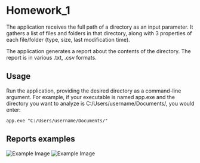 # Homework_1

The application receives the full path of a directory as an input parameter. It gathers a list of files and folders in that directory, along with 3 properties of each file/folder (type, size, last modification time).

The application generates a report about the contents of the directory. The report is in various .txt, .csv formats.


## Usage

Run the application, providing the desired directory as a command-line argument. For example, if your executable is named app.exe and the directory you want to analyze is C:/Users/username/Documents/, you would enter:

```app.exe "C:/Users/username/Documents/"```

## Reports examples
![Example Image](./docs/example_txt.png)
![Example Image](./docs/example_csv.png)
